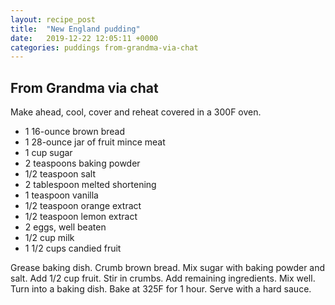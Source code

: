 ```yaml
---
layout: recipe_post
title:  "New England pudding"
date:   2019-12-22 12:05:11 +0000
categories: puddings from-grandma-via-chat
---
```


## From Grandma via chat

Make ahead, cool, cover and reheat covered in a 300F oven.

* 1 16-ounce brown bread
* 1 28-ounce jar of fruit mince meat
* 1 cup sugar
* 2 teaspoons baking powder
* 1/2 teaspoon salt
* 2 tablespoon melted shortening 
* 1 teaspoon vanilla
* 1/2 teaspoon orange extract
* 1/2 teaspoon lemon extract
* 2 eggs, well beaten
* 1/2 cup milk
* 1 1/2 cups candied fruit


Grease baking dish. Crumb brown bread. Mix sugar with baking powder and salt. Add 1/2 cup fruit. Stir in crumbs. Add remaining ingredients. Mix well. Turn into a baking dish. Bake at 325F for 1 hour. Serve with a hard sauce.

